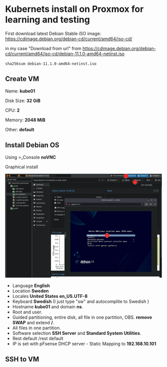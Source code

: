 # Kubernets install on Proxmox for learning and testing



First download latest Debian Stable iSO image:
https://cdimage.debian.org/debian-cd/current/amd64/iso-cd/

in my case "Download from url" from https://cdimage.debian.org/debian-cd/current/amd64/iso-cd/debian-11.1.0-amd64-netinst.iso

`sha256sum debian-11.1.0-amd64-netinst.iso `



## Create VM

Name: **kube01**

Disk Size: **32 GiB**

CPU: **2**

Memory: **2048 MiB**

Other: **default**



## Install Debian OS

Using  >_Console **noVNC**

Graphical install

![image-20211021175309893](images/image-20211021175309893.png)



* Language **English**
* Location **Sweden**
* Locales **United States en_US.UTF-8**
* Keyboard **Swedish**
  (I just type "sw" and autocomplite to Swedish )
* Hostname **kube01** and domain **ns**.
* Root and user.
* Guided partitioning, entire disk, all file in one partition, OBS. **remove SWAP** and extend **/**.
* All files in one partition.
* Software selection **SSH Server** and **Standard System Utilities**.
* Rest default /rest default
* IP is set with pFsense DHCP server - Static Mapping to **192.168.10.101**



## SSH to VM

